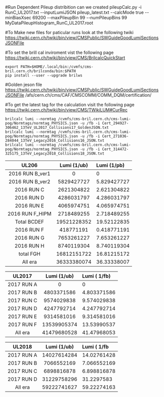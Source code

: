 #Run Dependent Pileup distribition can we created 
pileupCalc.py -i RunC_UL2017.txt --inputLumiJSON pileup_latest.txt --calcMode true --minBiasXsec 69200 --maxPileupBin 99 --numPileupBins 99 MyDataPileupHistogram_RunC_UL2017.root

#To Make new files for paticular runs look at the following twiki
https://twiki.cern.ch/twiki/bin/view/CMSPublic/SWGuideGoodLumiSectionsJSONFile

#To set the brill cal inviroment vist the following page
https://twiki.cern.ch/twiki/bin/view/CMS/BrilcalcQuickStart

	export PATH=$HOME/.local/bin:/cvmfs/cms-bril.cern.ch/brilconda/bin:$PATH
	pip install --user --upgrade brilws
	
	
#Golden jeson file
https://twiki.cern.ch/twiki/bin/view/CMSPublic/SWGuideGoodLumiSectionsJSONFile
/afs/cern.ch/cms/CAF/CMSCOMM/COMM_DQM/certification/

#To get the latest tag for the calculation visit the following page
https://twiki.cern.ch/twiki/bin/view/CMS/TWikiLUM#CurRec

	brilcalc lumi --normtag /cvmfs/cms-bril.cern.ch/cms-lumi-pog/Normtags/normtag_PHYSICS.json -u /fb -i Cert_294927-306462_13TeV_UL2017_Collisions17_GoldenJSON.txt
	brilcalc lumi --normtag /cvmfs/cms-bril.cern.ch/cms-lumi-pog/Normtags/normtag_PHYSICS.json -u /fb -i Cert_271036-284044_13TeV_Legacy2016_Collisions16_JSON.txt
	brilcalc lumi --normtag /cvmfs/cms-bril.cern.ch/cms-lumi-pog/Normtags/normtag_PHYSICS.json -u /fb -i Cert_314472-325175_13TeV_Legacy2018_Collisions18_JSON.txt 

|UL206			|Lumi (1/ub)	|Lumi (1/pb)|
|:---------------------:|:-------------:|:----------|
|2016 RUN B_ver1	|0		|0	    |
|2016 RUN B_ver2	|5829427727	|5.829427727|
|2016 RUN C		|2621304822	|2.621304822|
|2016 RUN D		|4286031797	|4.286031797|
|2016 RUN E		|4065974751	|4.065974751|
|2016 RUN F_HIPM	|2718489255	|2.718489255|
|Total BCDEF		|19521228352	|19.52122835|
|2016 RUN F		|418771191	|0.418771191|
|2016 RUN G		|7653261227	|7.653261227|
|2016 RUN H		|8740119304	|8.740119304|
|total FGH		|16812151722	|16.81215172|
|All era		|36333380074	|36.33338007|



|UL2017		|Lumi (1/ub)		|Lumi ( 1/fb)|
|:-------------:|:---------------------:|:----------|
|2017 RUN A	|0			|0
|2017 RUN B	|4803371586		|4.803371586|
|2017 RUN C	|9574029838		|9.574029838|
|2017 RUN D	|4247792714		|4.247792714|
|2017 RUN E	|9314581016		|9.314581016|
|2017 RUN F	|13539905374		|13.53990537|
|All era	|41479680528		|41.47968053|


|UL2018		|Lumi (1/ub)		|Lumi ( 1/fb| 
|:-------------:|:---------------------:|:----------|
|2017 RUN A	|14027614284		|14.02761428|
|2017 RUN B	|7066552169		|7.066552169|
|2017 RUN C	|6898816878		|6.898816878|
|2017 RUN D	|31229758296		|31.2297583 |
|All era	|59222741627		|59.22274163|
